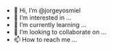 - 👋 Hi, I’m @jorgeyosmiel
- 👀 I’m interested in ...
- 🌱 I’m currently learning ...
- 💞️ I’m looking to collaborate on ...
- 📫 How to reach me ...

<!---
jorgeyosmiel/jorgeyosmiel is a ✨ special ✨ repository because its `README.md` (this file) appears on your GitHub profile.
You can click the Preview link to take a look at your changes.
--->
